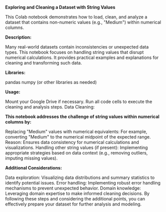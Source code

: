 **Exploring and Cleaning a Dataset with String Values**

This Colab notebook demonstrates how to load, clean, and analyze a dataset that contains non-numeric values (e.g., "Medium") within numerical columns.

**Description:**

Many real-world datasets contain inconsistencies or unexpected data types. This notebook focuses on handling string values that disrupt numerical calculations. It provides practical examples and explanations for cleaning and transforming such data.

**Libraries:**

pandas
numpy (or other libraries as needed)

**Usage:**

Mount your Google Drive if necessary.
Run all code cells to execute the cleaning and analysis steps.
Data Cleaning:

**This notebook addresses the challenge of string values within numerical columns by:**

Replacing "Medium" values with numerical equivalents: For example, converting "Medium" to the numerical midpoint of the expected range.
Reason: Ensures data consistency for numerical calculations and visualizations.
Handling other string values (if present): Implementing appropriate strategies based on data context (e.g., removing outliers, imputing missing values).

**Additional Considerations:**

Data exploration: Visualizing data distributions and summary statistics to identify potential issues.
Error handling: Implementing robust error handling mechanisms to prevent unexpected behavior.
Domain knowledge: Leveraging domain expertise to make informed cleaning decisions.
By following these steps and considering the additional points, you can effectively prepare your dataset for further analysis and modeling.
